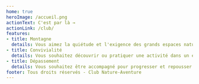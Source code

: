 ```yaml
---
home: true
heroImage: /accueil.png
actionText: C'est par là →
actionLink: /club/
features:
- title: Montagne
  details: Vous aimez la quiétude et l'exigence des grands espaces naturels ?
- title: Convivialité
  details: Vous souhaitez découvrir ou pratiquer une activité dans un environnement bienveillant ?
- title: Dépassement
  details: Vous souhaitez être accompagné pour progresser et repousser vos limites ?
footer: Tous droits réservés - Club Nature-Aventure
---
```

